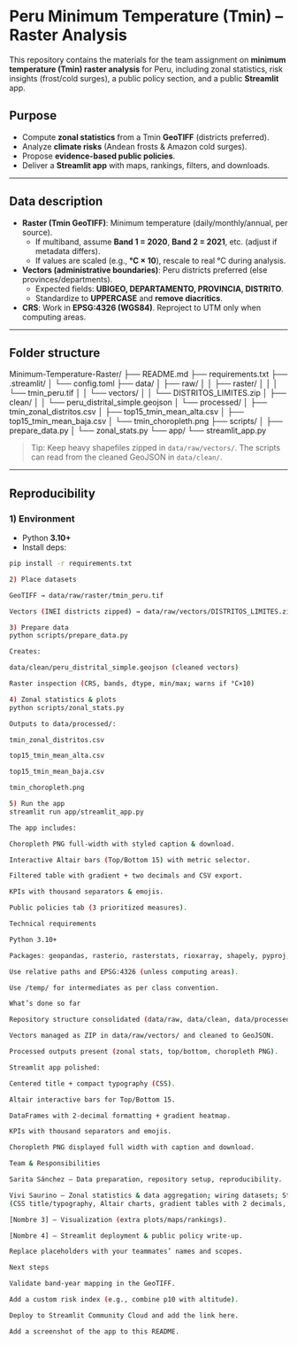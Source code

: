 # Peru Minimum Temperature (Tmin) – Raster Analysis

This repository contains the materials for the team assignment on **minimum temperature (Tmin) raster analysis** for Peru, including zonal statistics, risk insights (frost/cold surges), a public policy section, and a public **Streamlit** app.

## Purpose
- Compute **zonal statistics** from a Tmin **GeoTIFF** (districts preferred).
- Analyze **climate risks** (Andean frosts & Amazon cold surges).
- Propose **evidence-based public policies**.
- Deliver a **Streamlit app** with maps, rankings, filters, and downloads.

---

## Data description
- **Raster (Tmin GeoTIFF)**: Minimum temperature (daily/monthly/annual, per source).
  - If multiband, assume **Band 1 = 2020**, **Band 2 = 2021**, etc. (adjust if metadata differs).
  - If values are scaled (e.g., **°C × 10**), rescale to real °C during analysis.
- **Vectors (administrative boundaries)**: Peru districts preferred (else provinces/departments).
  - Expected fields: **UBIGEO, DEPARTAMENTO, PROVINCIA, DISTRITO**.
  - Standardize to **UPPERCASE** and **remove diacritics**.
- **CRS**: Work in **EPSG:4326 (WGS84)**. Reproject to UTM only when computing areas.

---

## Folder structure

Minimum-Temperature-Raster/
├── README.md
├── requirements.txt
├── .streamlit/
│ └── config.toml
├── data/
│ ├── raw/
│ │ ├── raster/
│ │ │ └── tmin_peru.tif
│ │ └── vectors/
│ │ └── DISTRITOS_LIMITES.zip
│ ├── clean/
│ │ └── peru_distrital_simple.geojson
│ └── processed/
│ ├── tmin_zonal_distritos.csv
│ ├── top15_tmin_mean_alta.csv
│ ├── top15_tmin_mean_baja.csv
│ └── tmin_choropleth.png
├── scripts/
│ ├── prepare_data.py
│ └── zonal_stats.py
└── app/
└── streamlit_app.py


> Tip: Keep heavy shapefiles zipped in `data/raw/vectors/`. The scripts can read from the cleaned GeoJSON in `data/clean/`.

---

## Reproducibility

### 1) Environment
- Python **3.10+**
- Install deps:
```bash
pip install -r requirements.txt

2) Place datasets

GeoTIFF → data/raw/raster/tmin_peru.tif

Vectors (INEI districts zipped) → data/raw/vectors/DISTRITOS_LIMITES.zip

3) Prepare data
python scripts/prepare_data.py

Creates:

data/clean/peru_distrital_simple.geojson (cleaned vectors)

Raster inspection (CRS, bands, dtype, min/max; warns if °C×10)

4) Zonal statistics & plots
python scripts/zonal_stats.py

Outputs to data/processed/:

tmin_zonal_distritos.csv

top15_tmin_mean_alta.csv

top15_tmin_mean_baja.csv

tmin_choropleth.png

5) Run the app
streamlit run app/streamlit_app.py

The app includes:

Choropleth PNG full-width with styled caption & download.

Interactive Altair bars (Top/Bottom 15) with metric selector.

Filtered table with gradient + two decimals and CSV export.

KPIs with thousand separators & emojis.

Public policies tab (3 prioritized measures).

Technical requirements

Python 3.10+

Packages: geopandas, rasterio, rasterstats, rioxarray, shapely, pyproj, matplotlib, pandas, numpy, streamlit, altair

Use relative paths and EPSG:4326 (unless computing areas).

Use /temp/ for intermediates as per class convention.

What’s done so far

Repository structure consolidated (data/raw, data/clean, data/processed, scripts, app).

Vectors managed as ZIP in data/raw/vectors/ and cleaned to GeoJSON.

Processed outputs present (zonal stats, top/bottom, choropleth PNG).

Streamlit app polished:

Centered title + compact typography (CSS).

Altair interactive bars for Top/Bottom 15.

DataFrames with 2-decimal formatting + gradient heatmap.

KPIs with thousand separators and emojis.

Choropleth PNG displayed full width with caption and download.

Team & Responsibilities

Sarita Sánchez – Data preparation, repository setup, reproducibility.

Vivi Saurino – Zonal statistics & data aggregation; wiring datasets; Streamlit polishing
(CSS title/typography, Altair charts, gradient tables with 2 decimals, KPIs con separadores y emojis, styled choropleth with caption & download); folder hygiene and data placement decisions.

[Nombre 3] – Visualization (extra plots/maps/rankings).

[Nombre 4] – Streamlit deployment & public policy write-up.

Replace placeholders with your teammates’ names and scopes.

Next steps

Validate band-year mapping in the GeoTIFF.

Add a custom risk index (e.g., combine p10 with altitude).

Deploy to Streamlit Community Cloud and add the link here.

Add a screenshot of the app to this README.
